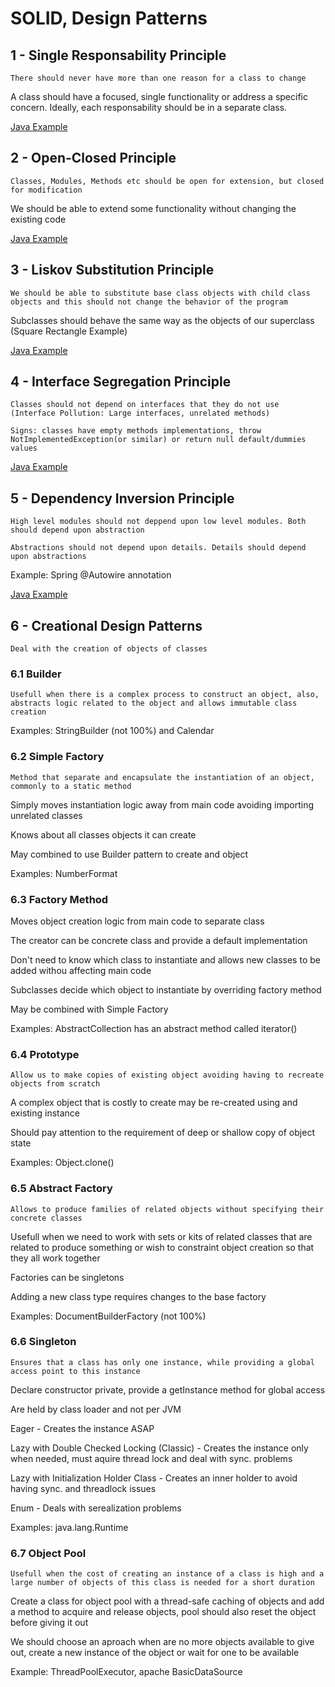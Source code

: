 # SOLID, Design Patterns

## 1 - Single Responsability Principle
`There should never have more than one reason for a class to change`

A class should have a focused, single functionality or address a specific concern. Ideally, each responsability should be in a separate class.

[Java Example](https://github.com/jackanakin/solid/tree/main/java/1%20-%20Single%20Responsability%20Principle)

## 2 - Open-Closed Principle
`Classes, Modules, Methods etc should be open for extension, but closed for modification`

We should be able to extend some functionality without changing the existing code

[Java Example](https://github.com/jackanakin/solid/tree/main/java/2%20-%20Open-Closed%20Principle)

## 3 - Liskov Substitution Principle
`We should be able to substitute base class objects with child class objects and this should not change the behavior of the program`

Subclasses should behave the same way as the objects of our superclass (Square Rectangle Example)

[Java Example](https://github.com/jackanakin/solid/tree/main/java/3%20-%20Liskov%20Substitution%20Principle)

## 4 - Interface Segregation Principle
`Classes should not depend on interfaces that they do not use (Interface Pollution: Large interfaces, unrelated methods)`

`Signs: classes have empty methods implementations, throw NotImplementedException(or similar) or return null default/dummies values`

[Java Example](https://github.com/jackanakin/solid/tree/main/java/4%20-%20Interface%20Segregation%20Principle)

## 5 - Dependency Inversion Principle
`High level modules should not deppend upon low level modules. Both should depend upon abstraction`

`Abstractions should not depend upon details. Details should depend upon abstractions`

Example: Spring @Autowire annotation

[Java Example](https://github.com/jackanakin/solid/tree/main/java/5%20-%20Dependency%20Inversion%20Principle)

## 6 - Creational Design Patterns
`Deal with the creation of objects of classes`

### 6.1 Builder 
`Usefull when there is a complex process to construct an object, also, abstracts logic related to the object and allows immutable class creation`

Examples: StringBuilder (not 100%) and Calendar

### 6.2 Simple Factory
`Method that separate and encapsulate the instantiation of an object, commonly to a static method`

Simply moves instantiation logic away from main code avoiding importing unrelated classes

Knows about all classes objects it can create

May combined to use Builder pattern to create and object

Examples: NumberFormat

### 6.3 Factory Method

Moves object creation logic from main code to separate class

The creator can be concrete class and provide a default implementation

Don't need to know which class to instantiate and allows new classes to be added withou affecting main code

Subclasses decide which object to instantiate by overriding factory method

May be combined with Simple Factory

Examples: AbstractCollection<E> has an abstract method called iterator()

### 6.4 Prototype
`Allow us to make copies of existing object avoiding having to recreate objects from scratch`

A complex object that is costly to create may be re-created using and existing instance

Should pay attention to the requirement of deep or shallow copy of object state

Examples: Object.clone()

### 6.5 Abstract Factory
`Allows to produce families of related objects without specifying their concrete classes`

Usefull when we need to work with sets or kits of related classes that are related to produce something or wish to constraint object creation so that they all work together

Factories can be singletons

Adding a new class type requires changes to the base factory

Examples: DocumentBuilderFactory (not 100%)

### 6.6 Singleton
`Ensures that a class has only one instance, while providing a global access point to this instance`

Declare constructor private, provide a getInstance method for global access

Are held by class loader and not per JVM

Eager - Creates the instance ASAP

Lazy with Double Checked Locking (Classic) - Creates the instance only when needed, must aquire thread lock and deal with sync. problems

Lazy with Initialization Holder Class - Creates an inner holder to avoid having sync. and threadlock issues

Enum - Deals with serealization problems

Examples: java.lang.Runtime

### 6.7 Object Pool
`Usefull when the cost of creating an instance of a class is high and a large number of objects of this class is needed for a short duration`

Create a class for object pool with a thread-safe caching of objects and add a method to acquire and release objects, pool should also reset the object before giving it out

We should choose an aproach when are no more objects available to give out, create a new instance of the object or wait for one to be available

Example: ThreadPoolExecutor, apache BasicDataSource